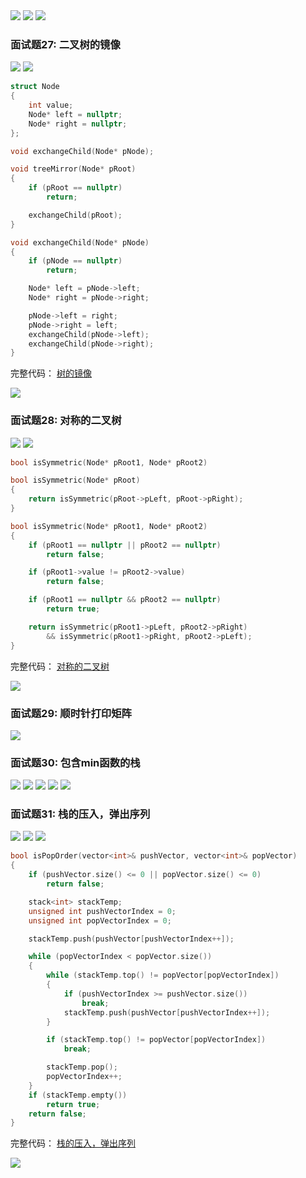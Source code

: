 

<img src="../../images/微信截图_20200811160913.png">

<img src="../../images/微信截图_20200811160955.png">

<img src="../../images/微信截图_20200811161142.png">

### 面试题27: 二叉树的镜像
<img src="../../images/微信截图_20200811161231.png">

<img src="../../images/微信截图_20200813194022.png">

```c++
struct Node
{
    int value;
    Node* left = nullptr;
    Node* right = nullptr;
};

void exchangeChild(Node* pNode);

void treeMirror(Node* pRoot)
{
    if (pRoot == nullptr)
        return;

    exchangeChild(pRoot);
}

void exchangeChild(Node* pNode)
{
    if (pNode == nullptr)
        return;

    Node* left = pNode->left;
    Node* right = pNode->right;

    pNode->left = right;
    pNode->right = left;
    exchangeChild(pNode->left);
    exchangeChild(pNode->right);
}
```

完整代码： <a href="https://github.com/yiouejv/blog/blob/master/docs/%E5%89%91%E6%8C%87offer/codes/treeMirror.cpp">树的镜像</a>    

<img src="../../images/微信截图_20200813200559.png">

### 面试题28: 对称的二叉树

<img src="../../images/微信截图_20200817142013.png">

<img src="../../images/微信截图_20200817142043.png">

```c++
bool isSymmetric(Node* pRoot1, Node* pRoot2)

bool isSymmetric(Node* pRoot)
{
    return isSymmetric(pRoot->pLeft, pRoot->pRight);
}

bool isSymmetric(Node* pRoot1, Node* pRoot2)
{
    if (pRoot1 == nullptr || pRoot2 == nullptr)
        return false;

    if (pRoot1->value != pRoot2->value)
        return false;

    if (pRoot1 == nullptr && pRoot2 == nullptr)
        return true;

    return isSymmetric(pRoot1->pLeft, pRoot2->pRight)
        && isSymmetric(pRoot1->pRight, pRoot2->pLeft);
}
```

完整代码： <a href="https://github.com/yiouejv/blog/blob/master/docs/%E5%89%91%E6%8C%87offer/codes/symmetricTree.cpp">对称的二叉树</a>    

<img src="../../images/微信截图_20200817142319.png">


### 面试题29: 顺时针打印矩阵

<img src="../../images/微信截图_20200817143341.png">

### 面试题30: 包含min函数的栈

<img src="../../images/微信截图_20200817145754.png">

<img src="../../images/微信截图_20200817145817.png">

<img src="../../images/微信截图_20200817145833.png">

<img src="../../images/微信截图_20200817145858.png">

<img src="../../images/微信截图_20200817145937.png">


### 面试题31: 栈的压入，弹出序列

<img src="../../images/微信截图_20200817192358.png">

<img src="../../images/微信截图_20200817192454.png">

<img src="../../images/微信截图_20200817192513.png">

```c++
bool isPopOrder(vector<int>& pushVector, vector<int>& popVector)
{
    if (pushVector.size() <= 0 || popVector.size() <= 0)
        return false;

    stack<int> stackTemp;
    unsigned int pushVectorIndex = 0;
    unsigned int popVectorIndex = 0;

    stackTemp.push(pushVector[pushVectorIndex++]);

    while (popVectorIndex < popVector.size())
    {
        while (stackTemp.top() != popVector[popVectorIndex])
        {
            if (pushVectorIndex >= pushVector.size())
                break;
            stackTemp.push(pushVector[pushVectorIndex++]);
        }

        if (stackTemp.top() != popVector[popVectorIndex])
            break;

        stackTemp.pop();
        popVectorIndex++;
    }
    if (stackTemp.empty())
        return true;
    return false;
}
```

完整代码：  <a href="https://github.com/yiouejv/blog/blob/master/docs/%E5%89%91%E6%8C%87offer/codes/isPopOrder.cpp">栈的压入，弹出序列</a>     

<img src="../../images/微信截图_20200817194914.png">







